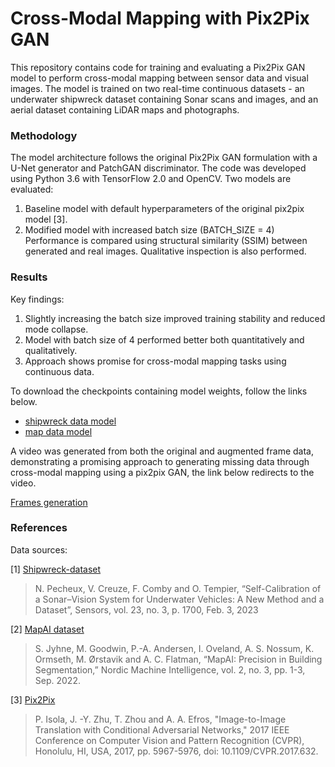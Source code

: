 # Cross-Modal Mapping with Pix2Pix GAN
This repository contains code for training and evaluating a Pix2Pix GAN model to perform cross-modal mapping between sensor data and visual images. The model is trained on two real-time continuous datasets - an underwater shipwreck dataset containing Sonar scans and images, and an aerial dataset containing LiDAR maps and photographs.


### Methodology

The model architecture follows the original Pix2Pix GAN formulation with a U-Net generator and PatchGAN discriminator. The code was developed using Python 3.6 with TensorFlow 2.0 and OpenCV. 
Two models are evaluated:

1. Baseline model with default hyperparameters of the original pix2pix model [3].
2. Modified model with increased batch size (BATCH_SIZE = 4)
Performance is compared using structural similarity (SSIM) between generated and real images. Qualitative inspection is also performed.


### Results

Key findings:

1. Slightly increasing the batch size improved training stability and reduced mode collapse.
2. Model with batch size of 4 performed better both quantitatively and qualitatively.
3. Approach shows promise for cross-modal mapping tasks using continuous data.

To download the checkpoints containing model weights, follow the links below.

- [shipwreck data model](https://mega.nz/folder/uVcgRbCL#n_pWXaeslc8o-iJARUq5Rw)
- [map data model](https://mega.nz/folder/eB8RQQYZ#Lun6gqoyss876H07y80ZBw)

A video was generated from both the original and augmented frame data, demonstrating a promising approach to generating missing data through cross-modal mapping using a pix2pix GAN, the link below redirects to the video.

[Frames generation](https://vimeo.com/858667797)


### References

Data sources:

[1] [Shipwreck-dataset](https://gite.lirmm.fr/shipwreck/shipwreck-dataset)
> N. Pecheux, V. Creuze, F. Comby and O. Tempier, “Self-Calibration of a Sonar–Vision System for Underwater Vehicles: A New Method and a Dataset”, Sensors, vol. 23, no. 3, p. 1700, Feb. 3, 2023

[2] [MapAI dataset](https://huggingface.co/datasets/sjyhne/mapai_dataset)
> S. Jyhne, M. Goodwin, P.-A. Andersen, I. Oveland, A. S. Nossum, K. Ormseth, M. Ørstavik and A. C. Flatman, “MapAI: Precision in Building Segmentation,” Nordic Machine Intelligence, vol. 2, no. 3, pp. 1-3, Sep. 2022.

[3] [Pix2Pix](https://www.tensorflow.org/tutorials/generative/pix2pix)
> P. Isola, J. -Y. Zhu, T. Zhou and A. A. Efros, "Image-to-Image Translation with Conditional Adversarial Networks," 2017 IEEE Conference on Computer Vision and Pattern Recognition (CVPR), Honolulu, HI, USA, 2017, pp. 5967-5976, doi: 10.1109/CVPR.2017.632.
